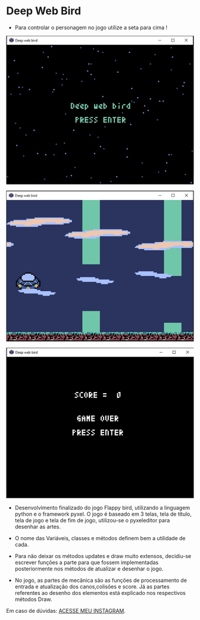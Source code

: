# Deep Web Bird

* Para controlar o personagem no jogo utilize a seta para cima !

![Tela inicial](https://github.com/kvojps/Certainly-not-the-flappy-bird/blob/main/deepWebBirdV2/Telas%20de%20jogo/Tela_inicial.jpeg)

![Tela de jogo](https://github.com/kvojps/Certainly-not-the-flappy-bird/blob/main/deepWebBirdV2/Telas%20de%20jogo/Tela_jogo.jpeg)

![Tela final](https://github.com/kvojps/Certainly-not-the-flappy-bird/blob/main/deepWebBirdV2/Telas%20de%20jogo/Tela_final.jpeg)

* Desenvolvimento finalizado do jogo Flappy bird, utilizando a linguagem python e o framework pyxel. O jogo é baseado em 3 telas, tela de título, tela de jogo e tela de fim de jogo, utilizou-se o pyxeleditor para desenhar as artes. 

* O nome das Variáveis, classes e métodos definem bem a utilidade de cada.

* Para não deixar os métodos updates e draw muito extensos, decidiu-se escrever funções a parte para que fossem implementadas posteriormente nos métodos de atualizar e desenhar o jogo.

* No jogo, as partes de mecânica são as funções de processamento de entrada e atualização dos canos,colisões e score. Já as partes referentes ao desenho dos elementos está explicado nos respectivos métodos Draw.

Em caso de dúvidas: [ACESSE MEU INSTAGRAM](https://www.instagram.com/divers_tech/).

